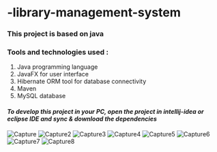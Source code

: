 # -library-management-system
### This project is based on java 
### Tools and technologies used :
1. Java programming language
2. JavaFX for user interface
3. Hibernate ORM tool for database connectivity
4. Maven 
5. MySQL database

#### *To develop this project in your PC, open the project in intellij-idea or eclipse IDE and sync & download the dependencies*

![Capture](https://user-images.githubusercontent.com/52420281/211125440-bc738822-aba3-4457-a5d7-d2ce3c357f0a.PNG)
![Capture2](https://user-images.githubusercontent.com/52420281/211125454-8fa48a56-2f71-4bfb-b517-d24031e3d3d8.PNG)
![Capture3](https://user-images.githubusercontent.com/52420281/211125457-a8f25c57-1f40-488d-8ffd-d2f63dd84775.PNG)
![Capture4](https://user-images.githubusercontent.com/52420281/211125460-2431ac48-f954-4484-ae7a-e276119e92ba.PNG)
![Capture5](https://user-images.githubusercontent.com/52420281/211125462-0b32d152-9cce-416c-847d-dc70de41f9b2.PNG)
![Capture6](https://user-images.githubusercontent.com/52420281/211125468-13c990fc-1f7d-402c-acc1-1608e4fafbde.PNG)
![Capture7](https://user-images.githubusercontent.com/52420281/211125476-635a0e74-35be-4808-b050-c19dceaba9e3.PNG)
![Capture8](https://user-images.githubusercontent.com/52420281/211125478-63bc4377-5e1d-48af-9d0b-e98bf3b6d1d3.PNG)
